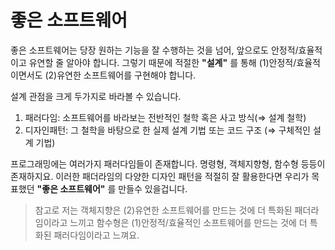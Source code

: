# 좋은 소프트웨어

좋은 소프트웨어는 당장 원하는 기능을 잘 수행하는 것을 넘어, 앞으로도 안정적/효율적이고 유연할 줄 알아야 합니다. 그렇기 때문에 적절한 **"설계"** 를 통해 (1)안정적/효율적이면서도 (2)유연한 소프트웨어를 구현해야 합니다.

설계 관점을 크게 두가지로 바라볼 수 있습니다. 

1. 패러다임: 소프트웨어를 바라보는 전반적인 철학 혹은 사고 방식(⇒ 설계 철학)
2. 디자인패턴: 그 철학을 바탕으로 한 실제 설계 기법 또는 코드 구조 (⇒ 구체적인 설계 기법)

프로그래밍에는 여러가지 패러다임들이 존재합니다. 명령형, 객체지향형, 함수형 등등이 존재하지요. 이러한 패더라임의 다양한 디자인 패턴을 적절히 잘 활용한다면 우리가 목표했던 **"좋은 소프트웨어"** 를 만들수 있을겁니다.

> 참고로 저는 객체지향은 (2)유연한 소프트웨어를 만드는 것에 더 특화된 패더라임이라고 느끼고 함수형은 (1)안정적/효율적인 소프트웨어를 만드는 것에 더 특화된 패러다임이라고 느껴요.
>
